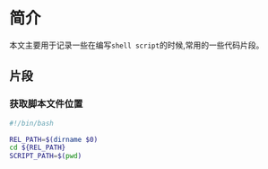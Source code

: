 # 简介

本文主要用于记录一些在编写`shell script`的时候,常用的一些代码片段。

## 片段

### 获取脚本文件位置

```sh
#!/bin/bash

REL_PATH=$(dirname $0)
cd ${REL_PATH}
SCRIPT_PATH=$(pwd)
```
